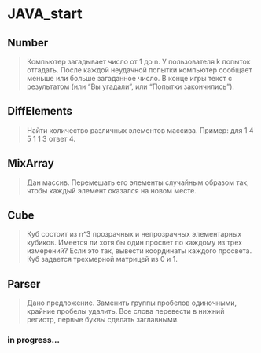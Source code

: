 # JAVA_start

## Number
> Компьютер загадывает число от 1 до n. 
> У пользователя k попыток отгадать. 
> После каждой неудачной попытки компьютер сообщает меньше или больше загаданное число. 
> В конце игры текст с результатом (или “Вы угадали”, или “Попытки закончились”).

## DiffElements
> Найти количество различных элементов массива. Пример: для 1 4 5 1 1 3 ответ 4.

## MixArray
> Дан массив. Перемешать его элементы случайным образом так, чтобы каждый элемент оказался на новом месте.

## Cube
> Куб состоит из n^3 прозрачных и непрозрачных элементарных кубиков.
> Имеется ли хотя бы один просвет по каждому из трех измерений?
> Если это так, вывести координаты каждого просвета.
> Куб задается трехмерной матрицей из 0 и 1.

## Parser
> Дано предложение. 
> Заменить группы пробелов одиночными, крайние пробелы удалить.
> Все слова перевести в нижний регистр, первые буквы сделать заглавными.

### in progress...
